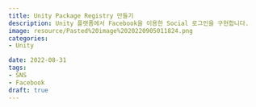 ```yaml
---
title: Unity Package Registry 만들기
description: Unity 플랫폼에서 Facebook을 이용한 Social 로그인을 구현합니다.
image: resource/Pasted%20image%2020220905011824.png
categories: 
- Unity 

date: 2022-08-31
tags:
- SNS
- Facebook
draft: true
---
```


